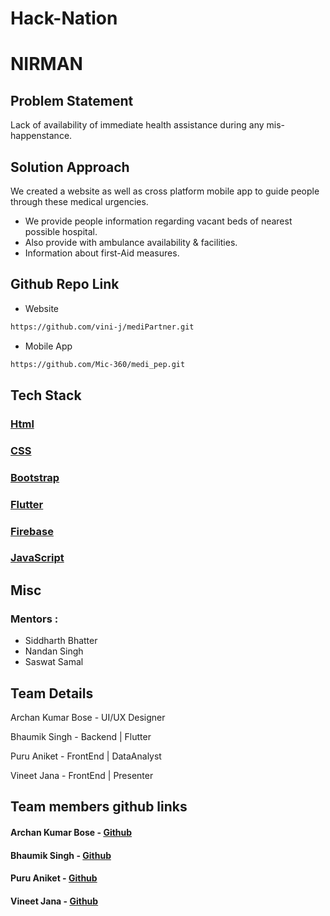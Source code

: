 # Hack-Nation 
# NIRMAN


## Problem Statement
Lack of availability of immediate health assistance during any mis-happenstance.

## Solution Approach
We created a website as well as cross platform mobile app to guide people through these medical urgencies.
- We provide people information regarding vacant beds of nearest possible hospital.
- Also provide with ambulance availability & facilities.
- Information about first-Aid measures.

## Github Repo Link
- Website

```html
https://github.com/vini-j/mediPartner.git
```

- Mobile App

```html
https://github.com/Mic-360/medi_pep.git
```

## Tech Stack

### [Html](https://www.w3schools.com/html/)
### [CSS](https://www.w3schools.com/css/)
### [Bootstrap](https://getbootstrap.com/)
### [Flutter](https://flutter.dev/)
### [Firebase](https://firebase.google.com/)
### [JavaScript](https://www.w3schools.com/js/)

## Misc

### Mentors :

- Siddharth Bhatter
- Nandan Singh
- Saswat Samal

## Team Details

Archan Kumar Bose - UI/UX Designer

Bhaumik Singh - Backend | Flutter

Puru Aniket - FrontEnd | DataAnalyst

Vineet Jana - FrontEnd | Presenter

## Team members github links

#### Archan Kumar Bose - [Github](https://github.com/Archan2021)

#### Bhaumik Singh - [Github](https://github.com/Mic-360)

#### Puru Aniket - [Github](https://github.com/finesse-2823)

#### Vineet Jana - [Github](https://github.com/vini-j)

